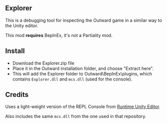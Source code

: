 ## Explorer

This is a debugging tool for inspecting the Outward game in a similar way to the Unity editor.

This mod <b>requires</b> BepInEx, it's not a Partiality mod.

## Install

* Download the Explorer.zip file
* Place it in the Outward installation folder, and choose "Extract here". 
* This will add the Explorer folder to Outward\BepInEx\plugins\, which contains `Explorer.dll` and `mcs.dll` (used for the console).

## Credits

Uses a light-weight version of the REPL Console from [Runtime Unity Editor](https://github.com/ManlyMarco/RuntimeUnityEditor).

Also includes the same `mcs.dll` from the one used in that repository.
